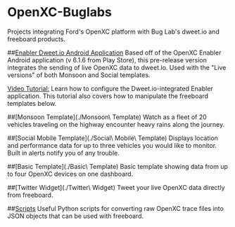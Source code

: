 # OpenXC-Buglabs
Projects integrating Ford's OpenXC platform with Bug Lab's dweet.io and freeboard products.

##[Enabler Dweet.io Android Application](https://github.com/buglabs/openxc-buglabs/releases/tag/0.9)
Based off of the OpenXC Enabler Android application (v 6.1.6 from Play Store), this pre-release version integrates the sending of live OpenXC data to dweet.io. Used with the "Live versions" of both Monsoon and Social templates.

[Video Tutorial:](https://github.com/buglabs/openxc-buglabs/releases/tag/0.9)
Learn how to configure the Dweet.io-integrated Enabler application. This tutorial also covers how to manipulate the freeboard templates below.

##[Monsoon Template](./Monsoon\ Template)
Watch as a fleet of 20 vehicles traveling on the highway encounter heavy rains along the journey.

##[Social Mobile Template](./Social\ Mobile\ Template)
Displays location and performance data for up to three vehicles you would like to monitor. Built in alerts notify you of any trouble.

##[Basic Template](./Basic\ Template)
Basic template showing data from up to four OpenXC devices on one dashboard.

##[Twitter Widget](./Twitter\ Widget)
Tweet your live OpenXC data directly from freeboard.

##[Scripts](./scripts)
Useful Python scripts for converting raw OpenXC trace files into JSON objects that can be used with freeboard.
